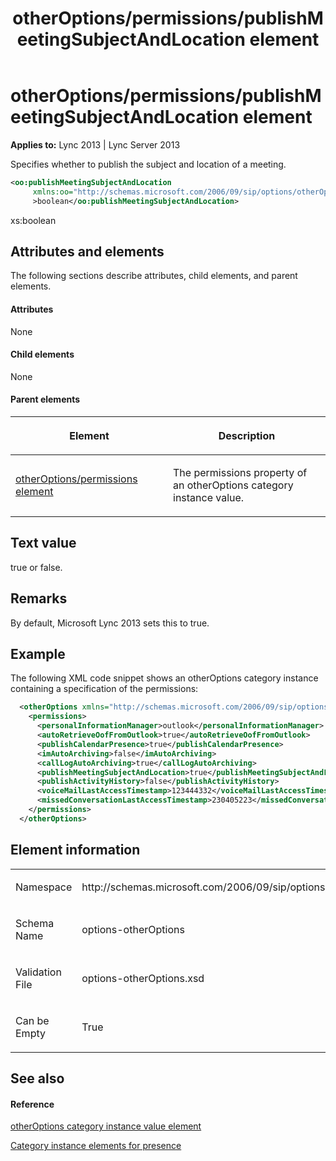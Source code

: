 ﻿---
title: otherOptions/permissions/publishMeetingSubjectAndLocation element
TOCTitle: otherOptions/permissions/publishMeetingSubjectAndLocation element
ms:assetid: 6cb5369f-ec6d-46f5-91b6-00205e078339
ms:mtpsurl: https://msdn.microsoft.com/library/Dn454766(v=office.15)
ms:contentKeyID: 57093653
ms.date: 07/24/2014
mtps_version: v=office.15
dev_langs:
- xml
---

# otherOptions/permissions/publishMeetingSubjectAndLocation element


**Applies to:** Lync 2013 | Lync Server 2013

Specifies whether to publish the subject and location of a meeting.

```xml
<oo:publishMeetingSubjectAndLocation 
     xmlns:oo="http://schemas.microsoft.com/2006/09/sip/options/otherOptions"
     >boolean</oo:publishMeetingSubjectAndLocation>
```

xs:boolean

## Attributes and elements

The following sections describe attributes, child elements, and parent elements.

#### Attributes

None

#### Child elements

None

#### Parent elements

<table>
<colgroup>
<col style="width: 50%" />
<col style="width: 50%" />
</colgroup>
<thead>
<tr class="header">
<th><p>Element</p></th>
<th><p>Description</p></th>
</tr>
</thead>
<tbody>
<tr class="odd">
<td><p><a href="otheroptions-permissions-element.md">otherOptions/permissions element</a></p></td>
<td><p>The permissions property of an otherOptions category instance value.</p></td>
</tr>
</tbody>
</table>


## Text value

true or false.

## Remarks

By default, Microsoft Lync 2013 sets this to true.

## Example

The following XML code snippet shows an otherOptions category instance containing a specification of the permissions:

```xml
  <otherOptions xmlns="http://schemas.microsoft.com/2006/09/sip/options/otherOptions">
    <permissions>
      <personalInformationManager>outlook</personalInformationManager>
      <autoRetrieveOofFromOutlook>true</autoRetrieveOofFromOutlook>
      <publishCalendarPresence>true</publishCalendarPresence>
      <imAutoArchiving>false</imAutoArchiving>
      <callLogAutoArchiving>true</callLogAutoArchiving>
      <publishMeetingSubjectAndLocation>true</publishMeetingSubjectAndLocation>
      <publishActivityHistory>false</publishActivityHistory>
      <voiceMailLastAccessTimestamp>123444332</voiceMailLastAccessTimestamp>
      <missedConversationLastAccessTimestamp>230405223</missedConversationLastAccessTimestamp>
    </permissions>
  </otherOptions>
```

## Element information

<table>
<colgroup>
<col style="width: 50%" />
<col style="width: 50%" />
</colgroup>
<tbody>
<tr class="odd">
<td><p>Namespace</p></td>
<td><p>http://schemas.microsoft.com/2006/09/sip/options/otherOptions</p></td>
</tr>
<tr class="even">
<td><p>Schema Name</p></td>
<td><p>options-otherOptions</p></td>
</tr>
<tr class="odd">
<td><p>Validation File</p></td>
<td><p>options-otherOptions.xsd</p></td>
</tr>
<tr class="even">
<td><p>Can be Empty</p></td>
<td><p>True</p></td>
</tr>
</tbody>
</table>


## See also

#### Reference

[otherOptions category instance value element](otheroptions-category-instance-value-element.md)

[Category instance elements for presence](category-instance-elements-for-presence.md)

